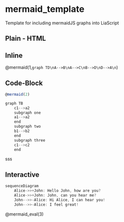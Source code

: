 <!--

author:   André Dietrich
email:    andre.dietrich@ovgu.de
version:  1.0.0
language: de_DE
narrator: Deutsch Female

script:   https://unpkg.com/mermaid@7.1.0/dist/mermaid.min.js

@mermaid
<script>
  var elem = document.getElementById("id@0");

  mermaid.initialize({startOnLoad:true});

  var graphDefinition = `@1`;
  var cb = function(svgCode) {
      elem.innerHTML = svgCode;
      elem.firstChild.style.height = elem.getAttribute('viewbox').split(' ')[3] + 'px';
  }
  mermaid.render(elem.id,graphDefinition,cb);
</script>
<span class="mermaid" id="id@0"></span>
@end

@mermaid_eval
<script>
var elem = document.getElementById('id@0');

if(elem != null)
  elem.remove();

mermaid.initialize({});
var graphDefinition = `{X}`
var cb = function(svgGraph) {
    return true;
}
mermaid.render('id@0',graphDefinition,cb)
</script>
@end

-->

# mermaid_template

Template for including mermaidJS graphs into LiaScript

## Plain - HTML

<link rel="stylesheet" href="https://unpkg.com/mermaid@7.1.0/dist/mermaid.css">

<script>
  var elem = document.getElementById("id");

  mermaid.initialize({});

  var graphDefinition = `graph TD\nA-->B\nA-->C\nB-->D\nD-->A\n`;
  var cb = function(svgCode) {
      elem.innerHTML = svgCode;
      elem.firstChild.style.height = elem.getAttribute('viewbox').split(' ')[3] + 'px';
  }
  mermaid.render(elem.id,graphDefinition,cb);
</script>
<span class="mermaid" id="id"></span>


## Inline

<link rel="stylesheet" href="https://unpkg.com/mermaid@7.1.0/dist/mermaid.css">

@mermaid(1,`graph TD\nA-->B\nA-->C\nB-->D\nD-->A\n`)


## Code-Block

<link rel="stylesheet" href="https://unpkg.com/mermaid@7.1.0/dist/mermaid.css">

```js
@mermaid(2)

graph TB
    c1-->a2
    subgraph one
    a1-->a2
    end
    subgraph two
    b1-->b2
    end
    subgraph three
    c1-->c2
    end
```

sss

## Interactive


```js
sequenceDiagram
    Alice->>+John: Hello John, how are you?
    Alice->>+John: John, can you hear me?
    John-->>-Alice: Hi Alice, I can hear you!
    John-->>-Alice: I feel great!
```
@mermaid_eval(3)


